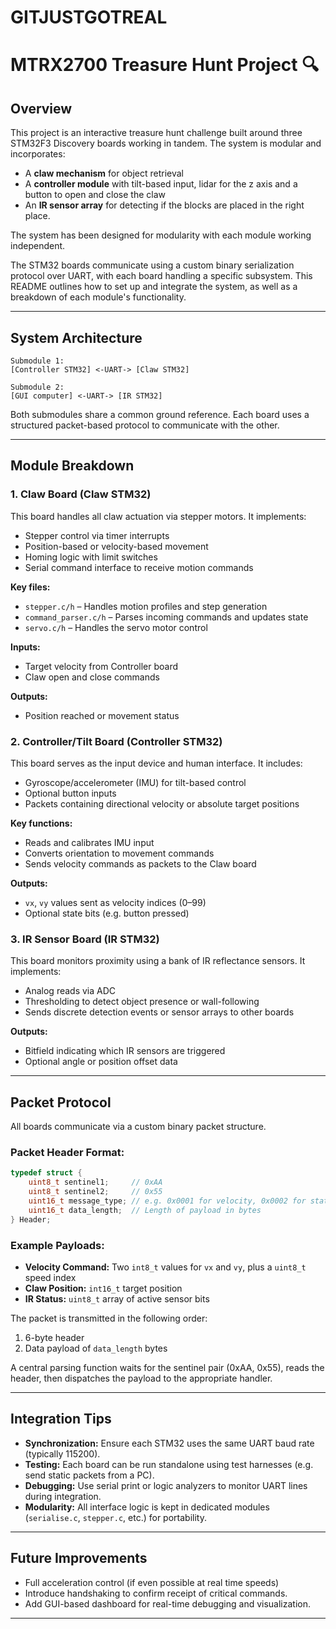 # GITJUSTGOTREAL
# MTRX2700 Treasure Hunt Project 🔍

## Overview

This project is an interactive treasure hunt challenge built around three STM32F3 Discovery boards working in tandem. The system is modular and incorporates:
- A **claw mechanism** for object retrieval
- A **controller module** with tilt-based input, lidar for the z axis and a button to open and close the claw
- An **IR sensor array** for detecting if the blocks are placed in the right place.

The system has been designed for modularity with each module working independent.

The STM32 boards communicate using a custom binary serialization protocol over UART, with each board handling a specific subsystem. This README outlines how to set up and integrate the system, as well as a breakdown of each module's functionality.

---

## System Architecture

```
Submodule 1:
[Controller STM32] <-UART-> [Claw STM32]

Submodule 2:
[GUI computer] <-UART-> [IR STM32]
```


Both submodules share a common ground reference. Each board uses a structured packet-based protocol to communicate with the other.

---

## Module Breakdown

### 1. Claw Board (Claw STM32)
This board handles all claw actuation via stepper motors. It implements:
- Stepper control via timer interrupts
- Position-based or velocity-based movement
- Homing logic with limit switches
- Serial command interface to receive motion commands

**Key files:**
- `stepper.c/h` – Handles motion profiles and step generation
- `command_parser.c/h` – Parses incoming commands and updates state
- `servo.c/h` – Handles the servo motor control

**Inputs:**
- Target velocity from Controller board
- Claw open and close commands

**Outputs:**
- Position reached or movement status

### 2. Controller/Tilt Board (Controller STM32)
This board serves as the input device and human interface. It includes:
- Gyroscope/accelerometer (IMU) for tilt-based control
- Optional button inputs
- Packets containing directional velocity or absolute target positions

**Key functions:**
- Reads and calibrates IMU input
- Converts orientation to movement commands
- Sends velocity commands as packets to the Claw board

**Outputs:**
- `vx`, `vy` values sent as velocity indices (0–99)
- Optional state bits (e.g. button pressed)

### 3. IR Sensor Board (IR STM32)
This board monitors proximity using a bank of IR reflectance sensors. It implements:
- Analog reads via ADC
- Thresholding to detect object presence or wall-following
- Sends discrete detection events or sensor arrays to other boards

**Outputs:**
- Bitfield indicating which IR sensors are triggered
- Optional angle or position offset data

---

## Packet Protocol

All boards communicate via a custom binary packet structure.

### Packet Header Format:
```c
typedef struct {
    uint8_t sentinel1;     // 0xAA
    uint8_t sentinel2;     // 0x55
    uint16_t message_type; // e.g. 0x0001 for velocity, 0x0002 for status
    uint16_t data_length;  // Length of payload in bytes
} Header;
```

### Example Payloads:
- **Velocity Command:** Two `int8_t` values for `vx` and `vy`, plus a `uint8_t` speed index
- **Claw Position:** `int16_t` target position
- **IR Status:** `uint8_t` array of active sensor bits

The packet is transmitted in the following order:
1. 6-byte header
2. Data payload of `data_length` bytes

A central parsing function waits for the sentinel pair (0xAA, 0x55), reads the header, then dispatches the payload to the appropriate handler.

---

## Integration Tips

- **Synchronization:** Ensure each STM32 uses the same UART baud rate (typically 115200).
- **Testing:** Each board can be run standalone using test harnesses (e.g. send static packets from a PC).
- **Debugging:** Use serial print or logic analyzers to monitor UART lines during integration.
- **Modularity:** All interface logic is kept in dedicated modules (`serialise.c`, `stepper.c`, etc.) for portability.

---

## Future Improvements

- Full acceleration control (if even possible at real time speeds)
- Introduce handshaking to confirm receipt of critical commands.
- Add GUI-based dashboard for real-time debugging and visualization.

---
